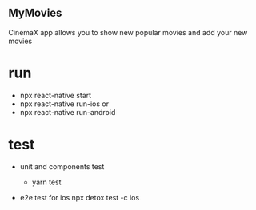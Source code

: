 ## MyMovies

CinemaX app allows you to show new popular movies and add your new movies


# run
 - npx react-native start
 - npx react-native run-ios
 or
 - npx react-native run-android
 
 # test
 - unit and components test
    - yarn test
    
 - e2e test
   for ios npx detox test -c ios
 
